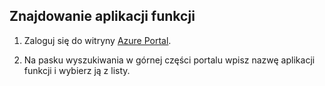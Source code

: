 ## <a name="find-your-function-app"></a>Znajdowanie aplikacji funkcji

1. Zaloguj się do witryny [Azure Portal](https://portal.azure.com/). 

2. Na pasku wyszukiwania w górnej części portalu wpisz nazwę aplikacji funkcji i wybierz ją z listy.